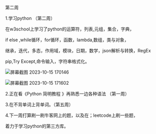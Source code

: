第二周

1.学习python （第二周）

在w3school上学习了python的运算符，列表,元组，集合，字典，

if else ,while循环，for循环，函数，lambda,数组，类与对象，

继承，迭代，多态，作用域，模块，日期，数学，json解析与转换，RegEx

pip,Try Except,命令输入，字符串格式化。



![屏幕截图 2023-10-15 170146](https://picdm.sunbangyan.cn/2023/10/15/sclr6n.png)


![屏幕截图 2023-10-15 171602](https://picdm.sunbangyan.cn/2023/10/15/sdr7as.png)

2.正在看《Python 简明教程 》再熟悉一边各种语法 （第一周）

3.在不背单词上背单词。（第五周）

4.下一周打算刷一刷牛客网上的题，以及在；leetcode上刷一些题，

着力于学习python的第三方库。